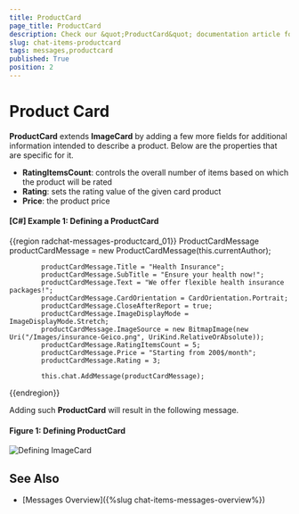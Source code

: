 ```yaml
---
title: ProductCard
page_title: ProductCard
description: Check our &quot;ProductCard&quot; documentation article for the RadChat WPF control.
slug: chat-items-productcard
tags: messages,productcard
published: True
position: 2
---
```


# Product Card

__ProductCard__ extends __ImageCard__ by adding a few more fields for additional information intended to describe a product. Below are the properties that are specific for it.

* __RatingItemsCount__: controls the overall number of items based on which the product will be rated
* __Rating__: sets the rating value of the given card product
* __Price__: the product price

#### __[C#] Example 1: Defining a ProductCard__

{{region radchat-messages-productcard_01}}
	  ProductCardMessage productCardMessage = new ProductCardMessage(this.currentAuthor);
            
            productCardMessage.Title = "Health Insurance";
            productCardMessage.SubTitle = "Ensure your health now!";
            productCardMessage.Text = "We offer flexible health insurance packages!";
            productCardMessage.CardOrientation = CardOrientation.Portrait;
            productCardMessage.CloseAfterReport = true;
            productCardMessage.ImageDisplayMode = ImageDisplayMode.Stretch;
            productCardMessage.ImageSource = new BitmapImage(new Uri("/Images/insurance-Geico.png", UriKind.RelativeOrAbsolute));
            productCardMessage.RatingItemsCount = 5;
            productCardMessage.Price = "Starting from 200$/month";
            productCardMessage.Rating = 3;

            this.chat.AddMessage(productCardMessage);
{{endregion}}

Adding such __ProductCard__ will result in the following message.

#### __Figure 1: Defining ProductCard__
![Defining ImageCard](images/RadChat_ProductCard_01.png)

## See Also

* [Messages Overview]({%slug chat-items-messages-overview%})